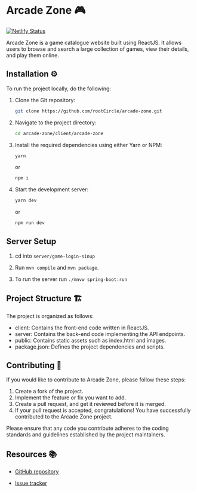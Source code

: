 # Arcade Zone 🎮

[![Netlify Status](https://api.netlify.com/api/v1/badges/ac21c9c9-a7e1-4961-a3ef-fd8891d2bb52/deploy-status)](https://app.netlify.com/sites/arcade-zone/deploys)

Arcade Zone is a game catalogue website built using ReactJS. It allows users to browse and search a large collection of games, view their details, and play them online.

## Installation ⚙

To run the project locally, do the following:

1. Clone the Git repository:

    ``` bash
    git clone https://github.com/rootCircle/arcade-zone.git
    ```

2. Navigate to the project directory:

    ``` bash
    cd arcade-zone/client/arcade-zone
    ```

3. Install the required dependencies using either Yarn or NPM:

    ``` bash
    yarn
    ```

    or

    ``` bash
    npm i
    ```

4. Start the development server:

    ``` bash
    yarn dev
    ```

    or

    ``` bash
    npm run dev
    ```

## Server Setup

1. cd into `server/game-login-sinup`

2. Run `mvn compile` and `mvn package`.

3. To run the server run `./mnvw spring-boot:run`

## Project Structure 🏗

The project is organized as follows:

- client: Contains the front-end code written in ReactJS.
- server: Contains the back-end code implementing the API endpoints.
- public: Contains static assets such as index.html and images.
- package.json: Defines the project dependencies and scripts.

## Contributing 🤝

If you would like to contribute to Arcade Zone, please follow these steps:

1. Create a fork of the project.
2. Implement the feature or fix you want to add.
3. Create a pull request, and get it reviewed before it is merged.
4. If your pull request is accepted, congratulations! You have successfully contributed to the Arcade Zone project.

Please ensure that any code you contribute adheres to the coding standards and guidelines established by the project maintainers.

## Resources 📚

- [GitHub repository](https://github.com/rootCircle/arcade-zone)

- [Issue tracker](https://github.com/rootCircle/arcade-zone/issues)
